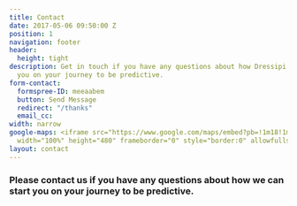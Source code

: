 ```yaml
---
title: Contact
date: 2017-05-06 09:50:00 Z
position: 1
navigation: footer
header:
  height: tight
description: Get in touch if you have any questions about how Dressipi can help start
  you on your journey to be predictive.
form-contact:
  formspree-ID: meeaabem
  button: Send Message
  redirect: "/thanks"
  email_cc: 
width: narrow
google-maps: <iframe src="https://www.google.com/maps/embed?pb=!1m18!1m12!1m3!1d2482.711712189428!2d-0.14440268442472518!3d51.51850477963702!2m3!1f0!2f0!3f0!3m2!1i1024!2i768!4f13.1!3m3!1m2!1s0x48761ad5966688f5%3A0x7f597ce753ed6230!2s85%20Great%20Portland%20St%2C%20London%20W1W%207LT!5e0!3m2!1sen!2suk!4v1593432508487!5m2!1sen!2suk"
  width="100%" height="480" frameborder="0" style="border:0" allowfullscreen></iframe>
layout: contact
---
```


### Please contact us if you have any questions about how we can start you on your journey to be predictive.
